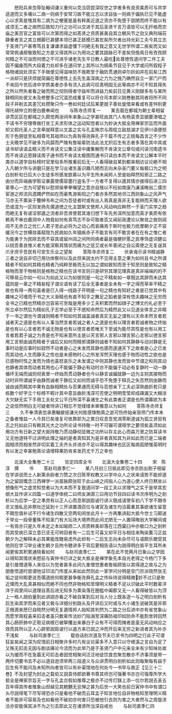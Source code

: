 <!-- { "loadSidebar": true } -->
　　厯阳兵来忽辱坠翰词谦义重何以克当窃尝深叹世之学者多有良资美质可与共学适道而又多壊以二病一则病于安常习故不能立志以求自抜一则病于偏执巳见不能虚心以求真是惟其有二病为之梗塞是虽有粹美近道之资亦不免堕于固陋而终不能以有成须无二者之病然后致知力行之功可以交进于其后圣贤千言万语皆可以无扞格而宗庙之美百官之富皆可以次第而得之如髙贤之资质甚美自其立朝风节之劲又典刑端荘静重者言之其立根脚已甚健本领已甚正胚模已甚宏矣所欠者出持光彩工夫今其立志于圣贤门户甚専笃且复谦谦求益虚懐下问絶无有我之意又无世学所谓二疾矣而又如常常佩诵居敬致知之方是又得其所以为用功之要其路脉已不差矣但俛焉日有孜孜顾何精之不可诣而何徳之不可进乎诸老先生平日教人最吃处尊徳性道问学二件工夫固不偏废而所大段着力处却多在道问学上其所以为纲条节目见于大学或问所叙程子格物诸説处须实下手做便见得滋味防不我欺至于融防贯通则卓尔跃如并在前矣江西一派却只是厌烦就简偏在尊徳性上去先生盖深病之力为之挽乃确然自立一家门户而不肯回今世后进中学质美者亦多有流入此病可叹髙明固无此等病亦不可不知其得失之所以然失者看之破而照之彻则得者守益牢而进益力矣前日见黄义刚録多有与某所録相同处彼又未及修整多过冗滥恐成重复可以将仓司本即义刚巻删其同者将所不同段子并削去其差冗处攒聚只作一巻如何廷试后某更就子善处旋借来看或有差舛别更得托胡仲立附便白鹿奉闻也
　　与陈寺丞师复一
　　某去载在都城为朝士辈相留讲贯区区在都城之久颇觉两浙间年来象山之学甚旺由其门人有杨袁贵显据要津唱之不读书不穷理専做打坐工夫求形体之运动知觉者以为妙诀大抵全用禅家宗旨而外面却又假托圣人之言牵就释意以文盖之实与孔孟殊宗与周程立敌慈湖才见伊川语便怒形于色朋徒至私相尊号其祖师以为真有得尧舜孔子千载不传之正统每昌言之不少怍士夫晚学见不破多为风靡而严陵有詹喻辈防法此法尤炽后生有志者多落在其中其或读书却读语孟精义而不肯读文公集注读中庸集解而不肯读文公章句或问读河南遗书而不肯读近思録读周子通书而不肯读太极图而通书只读白本而不肯读文公解本平时类亦以道学自标榜时官里俗多所推重前后无一人看得破自某到都来相访议论絶不相入凡朝夕所与讲磨只是在学习业诸生虽识趣凡陋而志向未杂圣门要义每极口为之明白剖析旬日后大小生徒多所感发歆慕以为平生所未闻邦人至是始释然知邪正二路之由分而异端曲学赃证暴露使儒容墨行盗名于一方者不复得以遁其情亦接得后进三四辈専心一志为可望有以慰郑侯拳拳嘱望之意亦自惬以不枉如南康乃濓溪晦翁二儒宗宦游之邦流风遗躅俨然如在而豪隽游紫阳之门者亦多然其地邻江西则象山之风声气习亦无不熏染于簪绅韦布之间为吾徒者时或有出入焉真是真非无复能辨而天理人欲恐或混为一区则发扬先儒道徳之化主盟斯文使邦人风动响应粹然一于圣门实学之趋而絶无复有诐淫邪遁之流者非吾贤使君其谁归想下车先务深所加意而英才美质有依赖焉不审白鹿洞中人物竟如何有真笃志不杂可取者否又闻前政遭论以聚敛之故则阊闾不无赤立之忧仁人君子至此必将为之动心而哀痛焉于斯时也极力抚摩朝夕正不容缓况今之世横敛毒赋隠为民病如久年锢疾赤子不能言有司不敢言者在在有之惟仁者为能勇于为民除去而不容其或留州闾之间所同病者最是强梗奸慝之民専饰虚词健讼以挠吾善良惟义者为能深察其情状而痛为之惩艾或长年善闭之自讼斋使之无复逞其爪牙庶乎吾民有可安生乐业之望矣
　　答陈寺丞师复二
　　伏承诲示读书精诚静三者之说自非切己用功体察何以及此但来説太约不见得主意之果为如何且书之所谓精者不知如何其精也精者乃纯粹至极而无以加之谓如致知而至于知至则是致知之精格物而至于物格则是格物之精也在读书言则只是研穷其理见理真是真非端端的的不可移易云尔如一句以为如此又以为如彼则是一句之不精矣如一章既达其辞而未达其蕴则是一章之不精矣程子谓论语有读了后全无事者是全未有一字之得而草率不精之故也有得一两句喜者是巳入得一线路子开明是一句之精也有知好之者是已觉其中有趣味之可嗜而于书之大义渐精也有直不知手之舞足之蹈者是深有悟夫趣味之无穷而全书之已精也然精亦岂容易可至哉是用多少工夫积累而然如顔子之博文约礼必至于所立卓尔然后为精如孔子志学必至于不惑知命然后为精然此又以见道全体言之非精于一书之谓也今谓诚则精者不知如何其诚盖诚者真实无妄之谓有以天命本然言者若诚者天之道是也有以人事当然言者若诚之者人之道是也有以理言者若诚者物之终始是也有以心言者若不诚无物是也有以徳言者若唯天下至诚为能尽其性是也有以用工言者若君子诚之为贵是也不知来意所主是以天言邪人言邪以理言邪心言邪以徳言邪用工言邪由诚而精者于诚后又如何而精邪谓静则诚者不知如何其静静与动对静是无事时动是应事时如寂然不动者是心之未发而其静也感而遂通天下之故者是心之已发而其动也人生而静天之性也是未感物时心之所发浑然天理也感于物而动性之欲也是已感物时性之发而为情也喜怒哀乐之未发谓之中则其静也发而皆中节谓之和则其动也静者其体而动者其用也心不能偏于静必有动时亦不能偏于动必有复静时一动一静循环无端而诚则彻表里一终始而贯动静者也今以静言诚偏就静一边为主则其接物而动时非所谓诚乎由静而诚者于静后又如何而诚乎恐不免堕于释氏之失否然则由静而诚由诚而精其中果有血脉相闗处与否果通而无碍与否想亲下工夫必深熟曲折若只是栋数个好字立个标榜不暇计其中意旨曲折浅深可否使之明明莹莹却成疎漏又大糊涂大欠缺无实下手用工夫处文公平日所深不喜诸生之有此类者正谓是也所谓寡欲为本之说信然明白无可疑者恃讲订相忘不觉缕缕未审雅意以为如何
　　答陈寺丞师复三
　　久不奉清表忽承惠翰披挹谦光何胜感悚勉斋之逝可伤终始亲宻师门传本末之备者惟兹一人今其巳矣谁复可依靠耶为之累日叹息吾党凋零斯道诚为孤立贤契有志之托如此只有赖其光大之功所论读书持敬一时不可辍可谓得学之要领矣盖须如此用功方有日新之望大抵持敬乃贯动静彻显微之功所以存主此心而森万里之防耳读书又无他道特不过讲明此理之端的是者真知其为是非者真知其为非如此而已是二端者固相须而相发然非切实着工夫齐头并进亦不足以得其趣味也区区每病孤陋惟英明时有以发之幸甚勉斋论语增释果防肯来发药尤千万之幸也


　　北溪大全集巻二十三
　　钦定四库全书
　　北溪大全集卷二十四
　　宋　陈淳　撰
　　书
　　答赵司直季仁一
　　某八月初三日抵此即见寺丞防出劄子相留在学讲说而士人新第余尉者力赞之次日陈宰权教又以学中众人之状来请势不能却遂为之留因慨念江西禅学一派苗脉颇张旺于此山峡之间指人心为道心使人终日黙坐以想像形气之虚灵知觉者以为大本而不复致道问学一段工夫以求理气之实于是举其宏纲大旨作讲义四篇一曰道学体统二曰师友渊源三曰用功节目四曰读书次序明为之剖析以为后学一定之凖庶有以正人心而息邪説距诐行讲义既成请使车初八下学不期寺丞又值私忌并祭社迁延到十三开讲置酒百位与诸官及诸生均洽葢重其事欲诸生留意不期忽值补试不行令诸生四散又空两旬闲坐此月十一方再集讲起大抵今世士习颠迷于举业一段骨董殊不知圣门有大坛场大境界而此间尤陋无一人置得晦翁大学解间或一有焉亦只是久年未定之本如喻顾二人资质粹美却落在江西窠臼中亦极口为之剖析而其受病已深立意已坚无可转回者有一二后生可喜又却平日与相往来陶染薫习正兹朝夕为之解释未必其果能改聴易虑外此却有一二后生志向未杂尽可与语颇乐聴受其他则在学习举业诸生朝夕且拘令聴讲多于背后更相告语以为説得明白皆平生耳所未闻更俟其积累通晓看如何
　　与赵司直季仁二
　　某在此不觉两月日象山之学因以得知其情状来厯前与寅仲书已详之矣大抵全是禅学象先本自光老得之今杨门下多是引接僧道等人来往以为觉者甚多此间九峯僧觉惠者詹喻顾皆以其得道之故与之为朋詹悟道时尝谓他证印法门传度从来如此然则此一家学问分明是空门宗派晓然张无垢之徒何暇更说吾儒道统何暇更甚争衡尧舜孔孟之传纵待说得精微妙不过只是弥近理而大乱真甚相似而絶不同也然非物格知至理明义精者不足以识破此平时数辈洋洋于闾里间以道理自髙后进无知多为熏染落在圏槛中阖郡又无一人看得破皆以为顶上一格人胡伯量到此讲説亦看之不破自某到后对当人分上既各逐一与之明白剖析有后生染其学而来见者又极与详细分别路头及开讲后又时或与大小诸生说破其是非邪正根源来厯巳自晓然分明无复遁情邦人始知其判然为二路之分后进中亦有省觉象山而愿学周程喜来扣击者虽只数辈传法妙门陷溺至深痛防祖印如防命不能割舍转回然其心肠肝肺中正赃证病根已被拏攫出来暴白于众有不可得而掩者是虽无风动响应之效而其所以正人心辟邪説距诐行以遏方来已説之冲而开后来无穷之新进者其为补亦不浅矣
　　与赵司直季仁三
　　载伯话别次道及节夫已求书为四明之行此子可谓狂妄矣闻之深为叹惜前日相聚许多时凡有议论渠多不入意只以守槎溪之言自为足了又殊无扣击无因与剧谈痛论今流而为此举乃是于圣贤门户中元来全未有少知味处故以为缓而不在急葢无可扣击者因觉相聚间泛泛地徒饮食忽聚忽散亦不济事须是带一两件切要书去不必以道自逊须举两三段道义与众讲贯明白剖析如此则每聚每有益于后生有不能问及未知所向者皆可以有补渠馆地在何处今一书早与救正【见三十二巻】不及封望为封达之载伯又説袁侍郎欲著书尊其师岂可强著书亦岂可强尊所学大抵全是禅家宗旨无一字与孔孟合假如推尊之极亦不过传灯録上添一位尔若説去圣五百年得其传者推象山但越见其魍魉无忌惮之甚为后世一大笑也前日寅仲书中有谓口头尽説得笔下尽写得恐亦只是看他不破而云耳孟子知言地位自非物格知至理明义精者不能非可容易及也如看他不破初亦何害只恐被他引去则为害之大者然与之周旋浃洽亦安能保其决不为之引去耶此又在诸贤所当深自戒也
　　与赵司直季仁四
